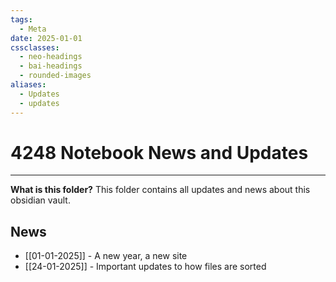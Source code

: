 ```yaml
---
tags:
  - Meta
date: 2025-01-01
cssclasses:
  - neo-headings
  - bai-headings
  - rounded-images
aliases:
  - Updates
  - updates
---
```

# 4248 Notebook News and Updates

***
**What is this folder?**
This folder contains all updates and news about this obsidian vault.
## News
- [[01-01-2025]] - A new year, a new site
- [[24-01-2025]] - Important updates to how files are sorted 